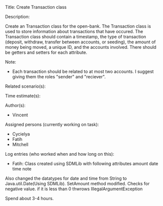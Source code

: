 Title: Create Transaction class

Description:

  Create an Transaction class for the open-bank. The Transaction class
  is used to store information about transactions that have occured.
  The Transaction class should contain a timestamp, the type of transaction
  (deposit, withdraw, transfer between accounts, or seeding), the amount of
  money being moved, a unique ID, and the accounts involved. There should be
  getters and setters for each attribute.
  
  Note:
  - Each transaction should be related to at most two accounts. I suggest
  giving them the roles "sender" and "reciever".
 
  
Related scenario(s):


  
Time estimate(s):

  

Author(s):

  - Vincent

Assigned persons (currently working on task):

  - Cycielya
  - Fatih
  - Mitchell

Log entries (who worked when and how long on this):
- Fatih: Class created using SDMLib with following attributes
amount
date
time
note

Also changed the datatypes for date and time from String to Java.util.Date(Using SDMLib).
SetAmount method modified. Checks for negative value. if it is less than 0 thwrows IllegalArgumentException

Spend about 3-4 hours.



